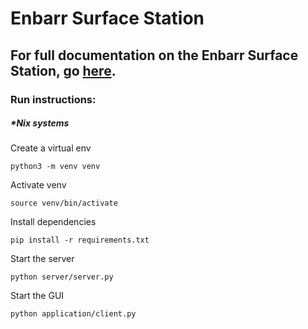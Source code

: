 # Enbarr Surface Station

## For full documentation on the Enbarr Surface Station, go [here](enbarr.github.io).


### Run instructions:

##### *Nix systems

Create a virtual env

    python3 -m venv venv
   
Activate venv

    source venv/bin/activate

Install dependencies

    pip install -r requirements.txt

Start the server

	python server/server.py

Start the GUI

	python application/client.py
